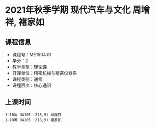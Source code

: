 # 2021年秋季学期 现代汽车与文化 周增祥, 褚家如






## 课程信息

- 课程号：ME1504.01
- 学分：2
- 教学类型：理论课
- 开课单位：精密机械与精密仪器系
- 课程类别：通修
- 课程层次：核心通识

## 上课时间

```
1~18周 3A105 :2(8,9) 周增祥
1~18周 3A105 :2(8,9) 褚家如
```

